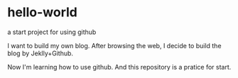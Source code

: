 # hello-world
a start project for using github

I want to build my own blog. After browsing the web, I decide to build the blog by Jeklly+Github.

Now I'm learning how to use github. And this repository is a pratice for start.
